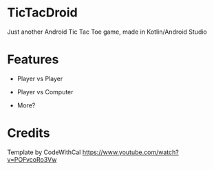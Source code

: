 # TicTacDroid
Just another Android Tic Tac Toe game, made in Kotlin/Android Studio

# Features
- Player vs Player

- Player vs Computer

- More?

# Credits
Template by CodeWithCal https://www.youtube.com/watch?v=POFvcoRo3Vw 
